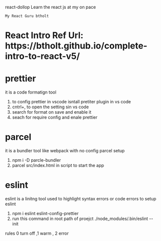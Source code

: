 react-dollop
Learn the react js at my on pace

    My React Guru btholt

<h1 color="red">React Intro Ref Url: https://btholt.github.io/complete-intro-to-react-v5/</h1>

# prettier

it is a code formatign tool

1.  to config prettier in vscode isntall pretiter plugin in vs code
2.  cntrl+, to open the setting sin vs code
3.  search for format on save and enable it
4.  seach for require config and enale prettier

# parcel

it is a bundler tool like webpack with no config
parcel setup

1.  npm i -D parcle-bundler
2.  parcel src/index.html in script to start the app

# eslint

eslint is a linitng tool used to highlight syntax errors or code errors
to setup eslint

1.  npm i eslint eslint-config-prettier
2.  run this command in root path of proejct ./node_modules/.bin/eslint --init

rules 0 turn off ,1 warm , 2 error
